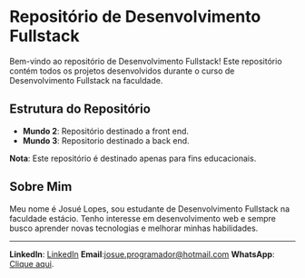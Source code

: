 # Repositório de Desenvolvimento Fullstack

Bem-vindo ao repositório de Desenvolvimento Fullstack! Este repositório contém todos os projetos desenvolvidos durante o curso de Desenvolvimento Fullstack na faculdade.

## Estrutura do Repositório

- **Mundo 2**: Repositório destinado a front end.
- **Mundo 3**: Repositorio destinado a back end.




**Nota**: Este repositório é destinado apenas para fins educacionais.

## Sobre Mim

Meu nome é Josué Lopes, sou estudante de Desenvolvimento Fullstack na faculdade estácio. Tenho interesse em desenvolvimento web e sempre busco aprender novas tecnologias e melhorar minhas habilidades.

---

**LinkedIn**: [ LinkedIn](https://www.linkedin.com/in/josue-gomes-lopes-a5481728b/)
**Email**:[josue.programador@hotmail.com](mailto:josue.programador@hotmail.com)
**WhatsApp**: [Clique aqui](https://wa.me/5587999196460).

